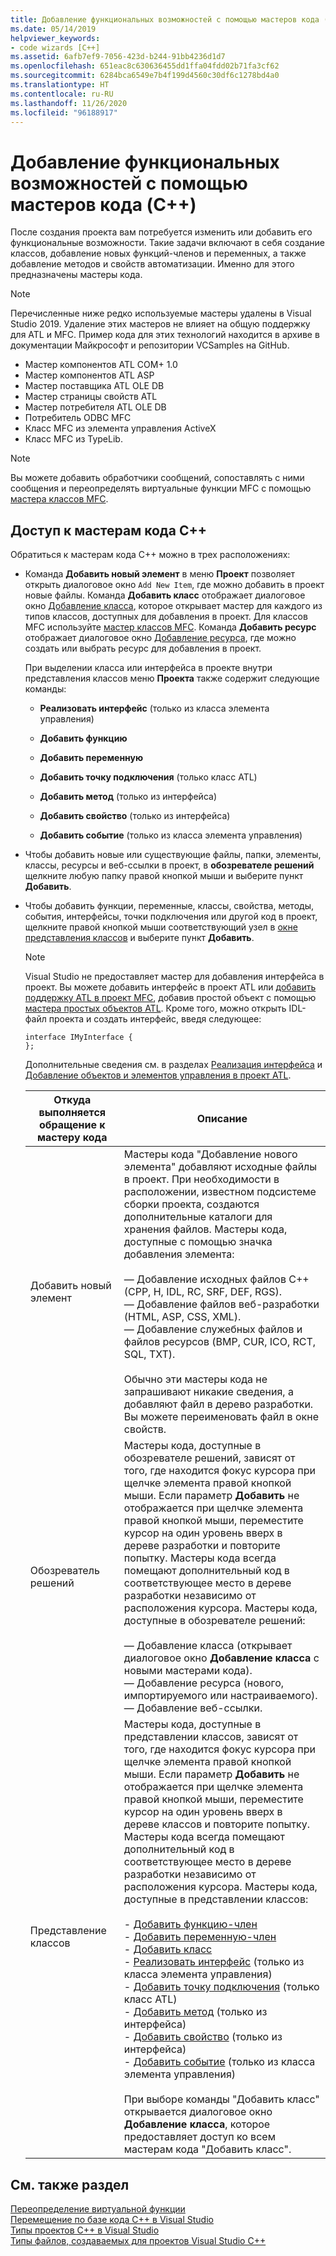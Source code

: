 ```yaml
---
title: Добавление функциональных возможностей с помощью мастеров кода (C++)
ms.date: 05/14/2019
helpviewer_keywords:
- code wizards [C++]
ms.assetid: 6afb7ef9-7056-423d-b244-91bb4236d1d7
ms.openlocfilehash: 651eac8c630636455dd1ffa04fdd02b71fa3cf62
ms.sourcegitcommit: 6284bca6549e7b4f199d4560c30df6c1278bd4a0
ms.translationtype: HT
ms.contentlocale: ru-RU
ms.lasthandoff: 11/26/2020
ms.locfileid: "96188917"
---
```

# <a name="adding-functionality-with-code-wizards-c"></a>Добавление функциональных возможностей с помощью мастеров кода (C++)

После создания проекта вам потребуется изменить или добавить его функциональные возможности. Такие задачи включают в себя создание классов, добавление новых функций-членов и переменных, а также добавление методов и свойств автоматизации. Именно для этого предназначены мастеры кода.

> [!NOTE]
> Перечисленные ниже редко используемые мастеры удалены в Visual Studio 2019. Удаление этих мастеров не влияет на общую поддержку для ATL и MFC. Пример кода для этих технологий находится в архиве в документации Майкрософт и репозитории VCSamples на GitHub.

- Мастер компонентов ATL COM+ 1.0
- Мастер компонентов ATL ASP
- Мастер поставщика ATL OLE DB
- Мастер страницы свойств ATL
- Мастер потребителя ATL OLE DB
- Потребитель ODBC MFC
- Класс MFC из элемента управления ActiveX
- Класс MFC из TypeLib.

> [!NOTE]
> Вы можете добавить обработчики сообщений, сопоставлять с ними сообщения и переопределять виртуальные функции MFC с помощью [мастера классов MFC](../mfc/reference/mfc-class-wizard.md).

## <a name="accessing-c-code-wizards"></a>Доступ к мастерам кода C++

Обратиться к мастерам кода C++ можно в трех расположениях:

- Команда **Добавить новый элемент** в меню **Проект** позволяет открыть диалоговое окно `Add New Item`, где можно добавить в проект новые файлы. Команда **Добавить класс** отображает диалоговое окно [Добавление класса](./adding-a-class-visual-cpp.md#add-class-dialog-box), которое открывает мастер для каждого из типов классов, доступных для добавления в проект. Для классов MFC используйте [мастер классов MFC](../mfc/reference/mfc-class-wizard.md). Команда **Добавить ресурс** отображает диалоговое окно [Добавление ресурса](../windows/how-to-create-a-resource-script-file.md), где можно создать или выбрать ресурс для добавления в проект.

   При выделении класса или интерфейса в проекте внутри представления классов меню **Проекта** также содержит следующие команды:

  - **Реализовать интерфейс** (только из класса элемента управления)

  - **Добавить функцию**

  - **Добавить переменную**

  - **Добавить точку подключения** (только класс ATL)

  - **Добавить метод** (только из интерфейса)

  - **Добавить свойство** (только из интерфейса)

  - **Добавить событие** (только из класса элемента управления)

- Чтобы добавить новые или существующие файлы, папки, элементы, классы, ресурсы и веб-ссылки в проект, в **обозревателе решений** щелкните любую папку правой кнопкой мыши и выберите пункт **Добавить**.

- Чтобы добавить функции, переменные, классы, свойства, методы, события, интерфейсы, точки подключения или другой код в проект, щелкните правой кнопкой мыши соответствующий узел в [окне представления классов](/visualstudio/ide/viewing-the-structure-of-code) и выберите пункт **Добавить**.

   > [!NOTE]
   > Visual Studio не предоставляет мастер для добавления интерфейса в проект. Вы можете добавить интерфейс в проект ATL или [добавить поддержку ATL в проект MFC](../mfc/reference/adding-atl-support-to-your-mfc-project.md), добавив простой объект с помощью [мастера простых объектов ATL](../atl/reference/atl-simple-object-wizard.md). Кроме того, можно открыть IDL-файл проекта и создать интерфейс, введя следующее:

    ```IDL
    interface IMyInterface {
    };
    ```

   Дополнительные сведения см. в разделах [Реализация интерфейса](../ide/implementing-an-interface-visual-cpp.md) и [Добавление объектов и элементов управления в проект ATL](../atl/reference/adding-objects-and-controls-to-an-atl-project.md).

   |Откуда выполняется обращение к мастеру кода|Описание|
   |-----------------------------|-----------------|
   |Добавить новый элемент|Мастеры кода "Добавление нового элемента" добавляют исходные файлы в проект. При необходимости в расположении, известном подсистеме сборки проекта, создаются дополнительные каталоги для хранения файлов. Мастеры кода, доступные с помощью значка добавления элемента:<br /><br />— Добавление исходных файлов C++ (CPP, H, IDL, RC, SRF, DEF, RGS).<br />— Добавление файлов веб-разработки (HTML, ASP, CSS, XML).<br />— Добавление служебных файлов и файлов ресурсов (BMP, CUR, ICO, RCT, SQL, TXT).<br /><br />Обычно эти мастеры кода не запрашивают никакие сведения, а добавляют файл в дерево разработки. Вы можете переименовать файл в окне свойств.|
   |Обозреватель решений|Мастеры кода, доступные в обозревателе решений, зависят от того, где находится фокус курсора при щелчке элемента правой кнопкой мыши. Если параметр **Добавить** не отображается при щелчке элемента правой кнопкой мыши, переместите курсор на один уровень вверх в дереве разработки и повторите попытку. Мастеры кода всегда помещают дополнительный код в соответствующее место в дереве разработки независимо от расположения курсора. Мастеры кода, доступные в обозревателе решений:<br /><br />— Добавление класса (открывает диалоговое окно **Добавление класса** с новыми мастерами кода).<br />— Добавление ресурса (нового, импортируемого или настраиваемого).<br />— Добавление веб-ссылки.|
   |Представление классов|Мастеры кода, доступные в представлении классов, зависят от того, где находится фокус курсора при щелчке элемента правой кнопкой мыши. Если параметр **Добавить** не отображается при щелчке элемента правой кнопкой мыши, переместите курсор на один уровень вверх в дереве классов и повторите попытку. Мастеры кода всегда помещают дополнительный код в соответствующее место в дереве разработки независимо от расположения курсора. Мастеры кода, доступные в представлении классов:<br /><br />- [Добавить функцию-член](../ide/adding-a-member-function-visual-cpp.md)<br />- [Добавить переменную-член](../ide/adding-a-member-variable-visual-cpp.md)<br />- [Добавить класс](../ide/adding-a-class-visual-cpp.md)<br />- [Реализовать интерфейс](./implementing-an-interface-visual-cpp.md#implement-interface-wizard) (только из класса элемента управления)<br />- [Добавить точку подключения](./implementing-a-connection-point-visual-cpp.md#implement-connection-point-wizard) (только класс ATL)<br />- [Добавить метод](./adding-a-method-visual-cpp.md#add-method-wizard) (только из интерфейса)<br />- [Добавить свойство](./adding-a-property-visual-cpp.md#names-add-property-wizard) (только из интерфейса)<br />- [Добавить событие](./adding-an-event-visual-cpp.md#add-event-wizard) (только из класса элемента управления)<br /><br />При выборе команды "Добавить класс" открывается диалоговое окно **Добавление класса**, которое предоставляет доступ ко всем мастерам кода "Добавить класс".|

## <a name="see-also"></a>См. также раздел

[Переопределение виртуальной функции](../ide/overriding-a-virtual-function-visual-cpp.md)<br>
[Перемещение по базе кода С++ в Visual Studio](../ide/navigate-code-cpp.md)<br>
[Типы проектов C++ в Visual Studio](../build/reference/visual-cpp-project-types.md)<br>
[Типы файлов, создаваемых для проектов Visual Studio C++](../build/reference/file-types-created-for-visual-cpp-projects.md)

